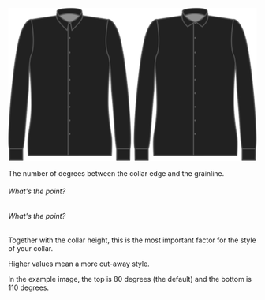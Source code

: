 ![Ángulo del pico del cuello](collarangle.svg)

The number of degrees between the collar edge and the grainline.

<Note>

###### What's the point?

###### What's the point?

Together with the collar height, this is the most important factor for the style of your collar.

Higher values mean a more cut-away style.

In the example image, the top is 80 degrees (the default) and the bottom is 110 degrees.

</Note>
